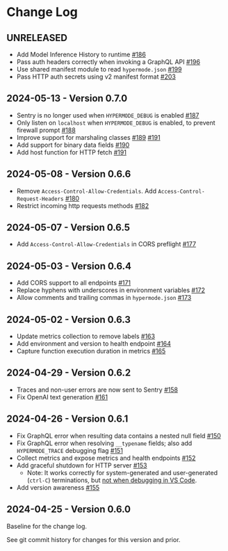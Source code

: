 # Change Log

## UNRELEASED

- Add Model Inference History to runtime [#186](https://github.com/gohypermode/runtime/pull/186)
- Pass auth headers correctly when invoking a GraphQL API [#196](https://github.com/gohypermode/runtime/pull/196)
- Use shared manifest module to read `hypermode.json` [#199](https://github.com/gohypermode/runtime/pull/199)
- Pass HTTP auth secrets using v2 manifest format [#203](https://github.com/gohypermode/runtime/pull/203)

## 2024-05-13 - Version 0.7.0

- Sentry is no longer used when `HYPERMODE_DEBUG` is enabled [#187](https://github.com/gohypermode/runtime/pull/187)
- Only listen on `localhost` when `HYPERMODE_DEBUG` is enabled, to prevent firewall prompt [#188](https://github.com/gohypermode/runtime/pull/188)
- Improve support for marshaling classes [#189](https://github.com/gohypermode/runtime/pull/189) [#191](https://github.com/gohypermode/runtime/pull/191)
- Add support for binary data fields [#190](https://github.com/gohypermode/runtime/pull/190)
- Add host function for HTTP fetch [#191](https://github.com/gohypermode/runtime/pull/191)

## 2024-05-08 - Version 0.6.6

- Remove `Access-Control-Allow-Credentials`. Add `Access-Control-Request-Headers` [#180](https://github.com/gohypermode/runtime/pull/180)
- Restrict incoming http requests methods [#182](https://github.com/gohypermode/runtime/pull/182)

## 2024-05-07 - Version 0.6.5

- Add `Access-Control-Allow-Credentials` in CORS preflight [#177](https://github.com/gohypermode/runtime/pull/177)

## 2024-05-03 - Version 0.6.4

- Add CORS support to all endpoints [#171](https://github.com/gohypermode/runtime/pull/171)
- Replace hyphens with underscores in environment variables [#172](https://github.com/gohypermode/runtime/pull/172)
- Allow comments and trailing commas in `hypermode.json` [#173](https://github.com/gohypermode/runtime/pull/173)

## 2024-05-02 - Version 0.6.3

- Update metrics collection to remove labels [#163](https://github.com/gohypermode/runtime/pull/163)
- Add environment and version to health endpoint [#164](https://github.com/gohypermode/runtime/pull/164)
- Capture function execution duration in metrics [#165](https://github.com/gohypermode/runtime/pull/165)

## 2024-04-29 - Version 0.6.2

- Traces and non-user errors are now sent to Sentry [#158](https://github.com/gohypermode/runtime/issues/158)
- Fix OpenAI text generation [#161](https://github.com/gohypermode/runtime/issues/161)

## 2024-04-26 - Version 0.6.1

- Fix GraphQL error when resulting data contains a nested null field [#150](https://github.com/gohypermode/runtime/issues/150)
- Fix GraphQL error when resolving `__typename` fields; also add `HYPERMODE_TRACE` debugging flag [#151](https://github.com/gohypermode/runtime/issues/151)
- Collect metrics and expose metrics and health endpoints [#152](https://github.com/gohypermode/runtime/issues/152)
- Add graceful shutdown for HTTP server  [#153](https://github.com/gohypermode/runtime/issues/153)
  - Note: It works correctly for system-generated and user-generated (`ctrl-C`) terminations, but [not when debugging in VS Code](https://github.com/golang/vscode-go/issues/120).
- Add version awareness [#155](https://github.com/gohypermode/runtime/issues/155)

## 2024-04-25 - Version 0.6.0

Baseline for the change log.

See git commit history for changes for this version and prior.

